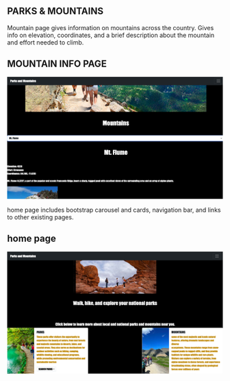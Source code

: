 ## PARKS & MOUNTAINS

Mountain page gives information on mountains across the country. Gives info on elevation, coordinates, and a brief description about the mountain and effort needed to climb.
## MOUNTAIN INFO PAGE
![home](image/mountain.png)

home page includes bootstrap carousel and cards, navigation bar, and links to other existing pages.
## home page
![home](image/etohome.png)

